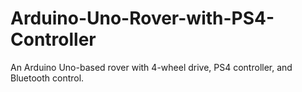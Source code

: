 # Arduino-Uno-Rover-with-PS4-Controller
An Arduino Uno-based rover with 4-wheel drive, PS4 controller, and Bluetooth control.
